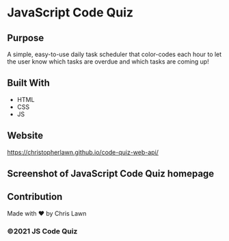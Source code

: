 # JavaScript Code Quiz

## Purpose
A simple, easy-to-use daily task scheduler that color-codes each hour to let the user know which tasks are overdue and which tasks are coming up!

## Built With
* HTML
* CSS
* JS

## Website
https://christopherlawn.github.io/code-quiz-web-api/

## Screenshot of JavaScript Code Quiz homepage

## Contribution
Made with ❤️ by Chris Lawn

### ©️2021 JS Code Quiz